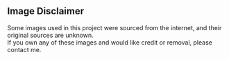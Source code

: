 ## Image Disclaimer
Some images used in this project were sourced from the internet, and their original sources are unknown.  
If you own any of these images and would like credit or removal, please contact me.
